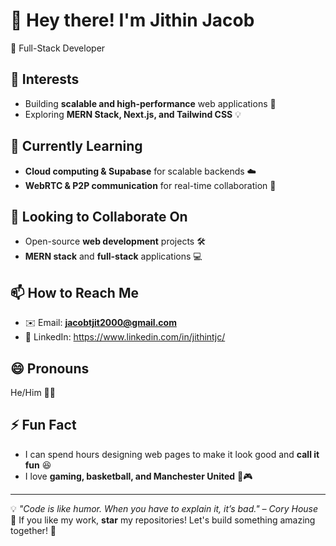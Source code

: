 # 👋 Hey there! I'm Jithin Jacob 

🚀 Full-Stack Developer

## 👀 Interests
- Building **scalable and high-performance** web applications 🚀
- Exploring **MERN Stack, Next.js, and Tailwind CSS** 💡

## 🌱 Currently Learning
- **Cloud computing & Supabase** for scalable backends ☁️
- **WebRTC & P2P communication** for real-time collaboration 📡

## 💞️ Looking to Collaborate On
- Open-source **web development** projects 🛠️
- **MERN stack** and **full-stack** applications 💻

## 📫 How to Reach Me
- ✉️ Email: **jacobtjit2000@gmail.com**
- 💼 LinkedIn: https://www.linkedin.com/in/jithintjc/

## 😄 Pronouns
He/Him 👨‍💻

## ⚡ Fun Fact
- I can spend hours designing web pages to make it look good and **call it fun** 😆
- I love **gaming, basketball, and Manchester United**
💪🎮
---

💡 _"Code is like humor. When you have to explain it, it’s bad." – Cory House_  
🌟 If you like my work, **star** my repositories! Let's build something amazing together! 🚀

